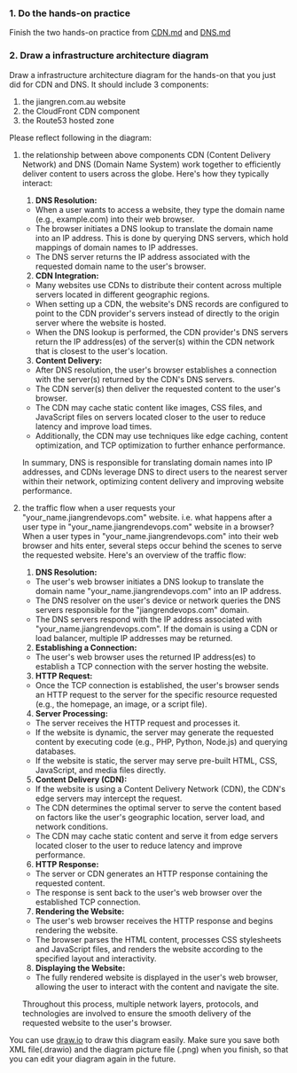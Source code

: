 ### 1. Do the hands-on practice
Finish the two hands-on practice from [CDN.md](CDN.md) and [DNS.md](DNS.md)

### 2. Draw a infrastructure architecture diagram
Draw a infrastructure architecture diagram for the hands-on that you just did for CDN and DNS. It should include 3 components:
1. the jiangren.com.au website
2. the CloudFront CDN component
3. the Route53 hosted zone

Please reflect following in the diagram:
1. the relationship between above components
    CDN (Content Delivery Network) and DNS (Domain Name System) work together to efficiently deliver content to users across the globe. Here's how they typically interact:

    1. **DNS Resolution:**
    - When a user wants to access a website, they type the domain name (e.g., example.com) into their web browser.
    - The browser initiates a DNS lookup to translate the domain name into an IP address. This is done by querying DNS servers, which hold mappings of domain names to IP addresses.
    - The DNS server returns the IP address associated with the requested domain name to the user's browser.

    2. **CDN Integration:**
    - Many websites use CDNs to distribute their content across multiple servers located in different geographic regions.
    - When setting up a CDN, the website's DNS records are configured to point to the CDN provider's servers instead of directly to the origin server where the website is hosted.
    - When the DNS lookup is performed, the CDN provider's DNS servers return the IP address(es) of the server(s) within the CDN network that is closest to the user's location.

    3. **Content Delivery:**
    - After DNS resolution, the user's browser establishes a connection with the server(s) returned by the CDN's DNS servers.
    - The CDN server(s) then deliver the requested content to the user's browser.
    - The CDN may cache static content like images, CSS files, and JavaScript files on servers located closer to the user to reduce latency and improve load times.
    - Additionally, the CDN may use techniques like edge caching, content optimization, and TCP optimization to further enhance performance.

    In summary, DNS is responsible for translating domain names into IP addresses, and CDNs leverage DNS to direct users to the nearest server within their network, optimizing content delivery and improving website performance.

2. the traffic flow when a user requests your "your_name.jiangrendevops.com" website. i.e. what happens after a user type in "your_name.jiangrendevops.com" website in a browser?
    When a user types in "your_name.jiangrendevops.com" into their web browser and hits enter, several steps occur behind the scenes to serve the requested website. Here's an overview of the traffic flow:

    1. **DNS Resolution:**
    - The user's web browser initiates a DNS lookup to translate the domain name "your_name.jiangrendevops.com" into an IP address.
    - The DNS resolver on the user's device or network queries the DNS servers responsible for the "jiangrendevops.com" domain.
    - The DNS servers respond with the IP address associated with "your_name.jiangrendevops.com". If the domain is using a CDN or load balancer, multiple IP addresses may be returned.

    2. **Establishing a Connection:**
    - The user's web browser uses the returned IP address(es) to establish a TCP connection with the server hosting the website.

    3. **HTTP Request:**
    - Once the TCP connection is established, the user's browser sends an HTTP request to the server for the specific resource requested (e.g., the homepage, an image, or a script file).

    4. **Server Processing:**
    - The server receives the HTTP request and processes it.
    - If the website is dynamic, the server may generate the requested content by executing code (e.g., PHP, Python, Node.js) and querying databases.
    - If the website is static, the server may serve pre-built HTML, CSS, JavaScript, and media files directly.

    5. **Content Delivery (CDN):**
    - If the website is using a Content Delivery Network (CDN), the CDN's edge servers may intercept the request.
    - The CDN determines the optimal server to serve the content based on factors like the user's geographic location, server load, and network conditions.
    - The CDN may cache static content and serve it from edge servers located closer to the user to reduce latency and improve performance.

    6. **HTTP Response:**
    - The server or CDN generates an HTTP response containing the requested content.
    - The response is sent back to the user's web browser over the established TCP connection.

    7. **Rendering the Website:**
    - The user's web browser receives the HTTP response and begins rendering the website.
    - The browser parses the HTML content, processes CSS stylesheets and JavaScript files, and renders the website according to the specified layout and interactivity.

    8. **Displaying the Website:**
    - The fully rendered website is displayed in the user's web browser, allowing the user to interact with the content and navigate the site.

    Throughout this process, multiple network layers, protocols, and technologies are involved to ensure the smooth delivery of the requested website to the user's browser.

You can use [draw.io](https://app.diagrams.net/) to draw this diagram easily. Make sure you save both XML file(.drawio) and the diagram picture file (.png) when you finish, so that you can edit your diagram again in the future.